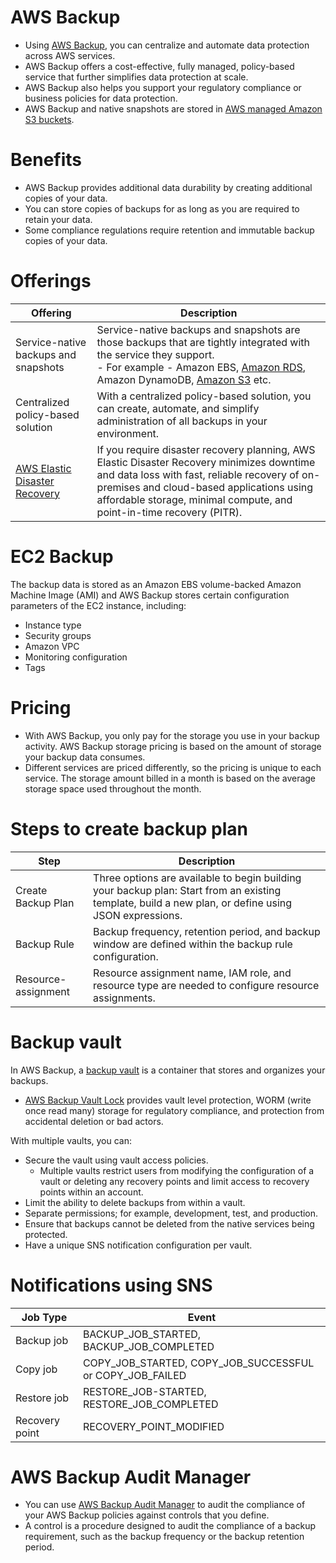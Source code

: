 # AWS Backup
- Using [AWS Backup](https://aws.amazon.com/backup/), you can centralize and automate data protection across AWS services. 
- AWS Backup offers a cost-effective, fully managed, policy-based service that further simplifies data protection at scale. 
- AWS Backup also helps you support your regulatory compliance or business policies for data protection.
- AWS Backup and native snapshots are stored in [AWS managed Amazon S3 buckets](../7_StorageServices/3_ObjectStorageS3/Readme.md).

[](assets/AWS-Backup.jpg)

# Benefits
- AWS Backup provides additional data durability by creating additional copies of your data. 
- You can store copies of backups for as long as you are required to retain your data. 
- Some compliance regulations require retention and immutable backup copies of your data.

# Offerings

| Offering                                                                               | Description                                                                                                                                                                                                                                                                      |
|----------------------------------------------------------------------------------------|----------------------------------------------------------------------------------------------------------------------------------------------------------------------------------------------------------------------------------------------------------------------------------|
| Service-native backups and snapshots                                                   | Service-native backups and snapshots are those backups that are tightly integrated with the service they support. <br/>- For example - Amazon EBS, [Amazon RDS](../6_DatabaseServices/AmazonRDS/Readme.md), Amazon DynamoDB, [Amazon S3](../7_StorageServices/3_ObjectStorageS3/Readme.md) etc. |
| Centralized policy-based solution                                                      | With a centralized policy-based solution, you can create, automate, and simplify administration of all backups in your environment.                                                                                                                                              |
| [AWS Elastic Disaster Recovery](https://aws.amazon.com/disaster-recovery/?nc=sn&loc=0) | If you require disaster recovery planning, AWS Elastic Disaster Recovery minimizes downtime and data loss with fast, reliable recovery of on-premises and cloud-based applications using affordable storage, minimal compute, and point-in-time recovery (PITR).                 |


# EC2 Backup
The backup data is stored as an Amazon EBS volume-backed Amazon Machine Image (AMI) and AWS Backup stores certain configuration parameters of the EC2 instance, including:
- Instance type
- Security groups
- Amazon VPC 
- Monitoring configuration 
- Tags 

# Pricing
- With AWS Backup, you only pay for the storage you use in your backup activity. AWS Backup storage pricing is based on the amount of storage your backup data consumes.
- Different services are priced differently, so the pricing is unique to each service. The storage amount billed in a month is based on the average storage space used throughout the month.

# Steps to create backup plan

| Step                | Description                                                                                                                                          |
|---------------------|------------------------------------------------------------------------------------------------------------------------------------------------------|
| Create Backup Plan  | Three options are available to begin building your backup plan: Start from an existing template, build a new plan, or define using JSON expressions. |
| Backup Rule         | Backup frequency, retention period, and backup window are defined within the  backup rule configuration.                                             |
| Resource-assignment | Resource assignment name, IAM role, and resource type are needed to configure resource assignments.                                                  |

# Backup vault
In AWS Backup, a [backup vault](https://docs.aws.amazon.com/aws-backup/latest/devguide/vaults.html) is a container that stores and organizes your backups.
- [AWS Backup Vault Lock](https://docs.aws.amazon.com/aws-backup/latest/devguide/vaults.html) provides vault level protection, WORM (write once read many) storage for regulatory compliance, and protection from accidental deletion or bad actors.

With multiple vaults, you can:
- Secure the vault using vault access policies. 
  - Multiple vaults restrict users from modifying the configuration of a vault or deleting any recovery points and limit access to recovery points within an account. 
- Limit the ability to delete backups from within a vault. 
- Separate permissions; for example, development, test, and production. 
- Ensure that backups cannot be deleted from the native services being protected. 
- Have a unique SNS notification configuration per vault.

# Notifications using SNS

| Job Type       | Event                                                    |
|----------------|----------------------------------------------------------|
| Backup job     | BACKUP_JOB_STARTED, BACKUP_JOB_COMPLETED                 |
| Copy job       | COPY_JOB_STARTED, COPY_JOB_SUCCESSFUL or COPY_JOB_FAILED |
| Restore job    | RESTORE_JOB-STARTED, RESTORE_JOB_COMPLETED               |
| Recovery point | RECOVERY_POINT_MODIFIED                                  |

# AWS Backup Audit Manager
- You can use [AWS Backup Audit Manager](https://docs.aws.amazon.com/aws-backup/latest/devguide/aws-backup-audit-manager.html) to audit the compliance of your AWS Backup policies against controls that you define. 
- A control is a procedure designed to audit the compliance of a backup requirement, such as the backup frequency or the backup retention period.

	
	




	